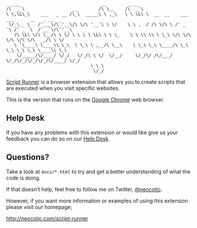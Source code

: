      ____                               __        ____
    /\  _`\                  __        /\ \__    /\  _`\
    \ \,\L\_\    ___   _ __ /\_\  _____\ \ ,_\   \ \ \L\ \  __  __    ___     ___      __   _ __
     \/_\__ \   /'___\/\`'__\/\ \/\ '__`\ \ \/    \ \ ,  / /\ \/\ \ /' _ `\ /' _ `\  /'__`\/\`'__\
       /\ \L\ \/\ \__/\ \ \/ \ \ \ \ \L\ \ \ \_    \ \ \\ \\ \ \_\ \/\ \/\ \/\ \/\ \/\  __/\ \ \/
       \ `\____\ \____\\ \_\  \ \_\ \ ,__/\ \__\    \ \_\ \_\ \____/\ \_\ \_\ \_\ \_\ \____\\ \_\
        \/_____/\/____/ \/_/   \/_/\ \ \/  \/__/     \/_/\/ /\/___/  \/_/\/_/\/_/\/_/\/____/ \/_/
                                    \ \_\
                                     \/_/

[Script Runner][] is a browser extension that allows you to create scripts that are executed when
you visit specific websites.

This is the version that runs on the [Google Chrome][] web browser.

## Help Desk

If you have any problems with this extension or would like give us your feedback you can do so on
our [Help Desk][].

## Questions?

Take a look at `docs/*.html` to try and get a better understanding of what the code is doing.

If that doesn't help, feel free to follow me on Twitter, [@neocotic][].

However, if you want more information or examples of using this extension please visit our
homepage;

http://neocotic.com/script-runner

[@neocotic]: https://twitter.com/neocotic
[google chrome]: https://www.google.com/chrome
[help desk]: https://scriptrunner.uservoice.com
[script runner]: http://neocotic.com/script-runner
